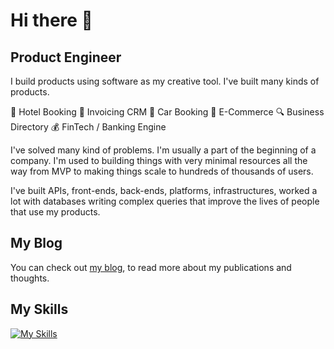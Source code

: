 # Hi there 👋

## Product Engineer 

I build products using software as my creative tool. I've built many kinds of products.

🏨 Hotel Booking
🧾 Invoicing CRM
🚗 Car Booking
🛒 E-Commerce
🔍 Business Directory
💰 FinTech / Banking Engine

I've solved many kind of problems. I'm usually a part of the beginning of a company. I'm used to building things with very minimal resources all the way from MVP to making things scale to hundreds of thousands of users.

I've built APIs, front-ends, back-ends, platforms, infrastructures, worked a lot with databases writing complex queries that improve the lives of people that use my products.

## My Blog

You can check out [my blog](https://www.zacksiri.com), to read more about my publications and thoughts.

## My Skills

[![My Skills](https://skillicons.dev/icons?i=js,typescript,html,css,rails,ruby,elixir,react,astro,postgres)](https://skillicons.dev)

<!--
**zacksiri/zacksiri** is a ✨ _special_ ✨ repository because its `README.md` (this file) appears on your GitHub profile.

Here are some ideas to get you started:

- 🔭 I’m currently working on ...
- 🌱 I’m currently learning ...
- 👯 I’m looking to collaborate on ...
- 🤔 I’m looking for help with ...
- 💬 Ask me about ...
- 📫 How to reach me: ...
- 😄 Pronouns: ...
- ⚡ Fun fact: ...
-->
